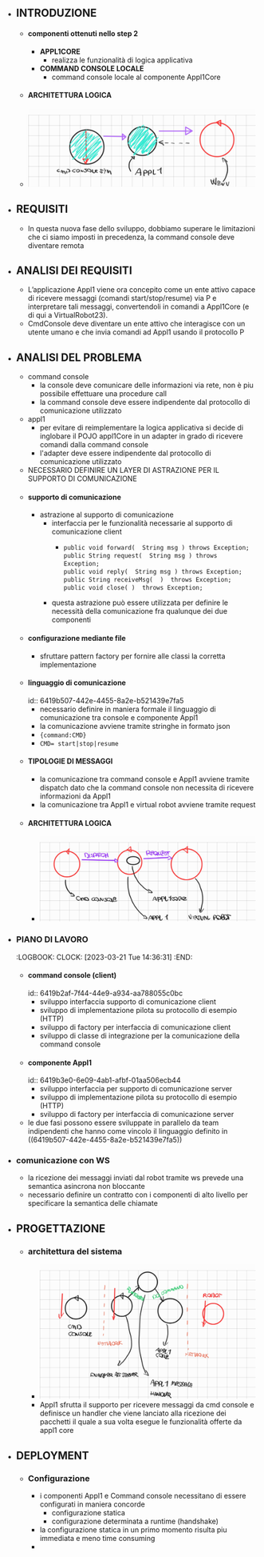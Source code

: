 - ## INTRODUZIONE
	- #### componenti ottenuti nello step 2
		- **APPL1CORE**
			- realizza le funzionalità di logica applicativa
		- **COMMAND CONSOLE LOCALE**
			- command console locale al componente Appl1Core
	- #### ARCHITETTURA LOGICA
	- ![architettura_logica.jpg](../assets/architettura_logica_1679838417550_0.jpg)
- ## REQUISITI
	- In questa nuova fase dello sviluppo, dobbiamo superare le limitazioni che ci siamo imposti in precedenza, la command console deve diventare remota
- ## ANALISI DEI REQUISITI
	- L’applicazione Appl1 viene ora concepito come un ente attivo capace di ricevere messaggi (comandi start/stop/resume) via P e interpretare tali messaggi, convertendoli in comandi a Appl1Core (e di qui a VirtualRobot23).
	- CmdConsole deve diventare un ente attivo che interagisce con un utente umano e che invia comandi ad Appl1 usando il protocollo P
- ## ANALISI DEL PROBLEMA
	- command console
		- la console deve comunicare delle informazioni via rete, non è piu possibile effettuare una procedure call
		- la command console deve essere indipendente dal protocollo di comunicazione utilizzato
	- appl1
		- per evitare di reimplementare la logica applicativa si decide di inglobare il POJO appl1Core in un adapter in grado di ricevere comandi dalla command console
		- l'adapter deve essere indipendente dal protocollo di comunicazione utilizzato
	- NECESSARIO DEFINIRE UN LAYER DI ASTRAZIONE PER IL SUPPORTO DI COMUNICAZIONE
	- ####  supporto di comunicazione
		- astrazione al supporto di comunicazione
			- interfaccia per le funzionalità necessarie al supporto di comunicazione client
				- ```
				  public void forward(  String msg ) throws Exception;
				  public String request(  String msg ) throws Exception;
				  public void reply(  String msg ) throws Exception;
				  public String receiveMsg(  )  throws Exception;
				  public void close( )  throws Exception;
				  ```
			- questa astrazione può essere utilizzata per definire le necessità della comunicazione fra qualunque dei due componenti
	- #### configurazione mediante file
		- sfruttare pattern factory per fornire alle classi la corretta implementazione
	- #### linguaggio di comunicazione
	  id:: 6419b507-442e-4455-8a2e-b521439e7fa5
		- necessario definire in maniera formale il linguaggio di comunicazione tra console e componente Appl1
		- la comunicazione avviene tramite stringhe in formato json
		- `{command:CMD}`
		- `CMD= start|stop|resume`
	- #### TIPOLOGIE DI MESSAGGI
		- la comunicazione tra command console e Appl1  avviene tramite dispatch dato che la command console non necessita di ricevere informazioni da Appl1
		- la comunicazione tra Appl1 e virtual robot avviene tramite request
	- #### ARCHITETTURA LOGICA
		- ![Architettura_logica_step_3.jpg](../assets/Architettura_logica_step_3_1680267553655_0.jpg)
- ### PIANO DI LAVORO
  :LOGBOOK:
  CLOCK: [2023-03-21 Tue 14:36:31]
  :END:
	- #### command console (client)
	  id:: 6419b2af-7f44-44e9-a934-aa788055c0bc
		- sviluppo interfaccia supporto di comunicazione client
		- sviluppo di implementazione pilota su protocollo di esempio (HTTP)
		- sviluppo di factory per interfaccia di comunicazione client
		- sviluppo di classe di integrazione per la comunicazione della command console
	- #### componente Appl1
	  id:: 6419b3e0-6e09-4ab1-afbf-01aa506ecb44
		- sviluppo interfaccia per supporto di comunicazione server
		- sviluppo di implementazione pilota su protocollo di esempio (HTTP)
		- sviluppo di factory per interfaccia di comunicazione server
	- le due fasi  possono essere sviluppate in parallelo da team indipendenti che hanno come vincolo il linguaggio definito in ((6419b507-442e-4455-8a2e-b521439e7fa5))
- ### comunicazione con WS
	- la ricezione dei messaggi inviati dal robot tramite ws prevede una semantica asincrona non bloccante
	- necessario definire un contratto con i componenti di alto livello per specificare la semantica delle chiamate
- ## PROGETTAZIONE
	- ### architettura del sistema
		- ![Progettazione step 3.jpg](../assets/Progettazione_step_3_1680270581654_0.jpg)
		- Appl1 sfrutta il supporto per ricevere messaggi da cmd console e definisce un handler che viene lanciato alla ricezione dei pacchetti il quale a sua volta esegue le funzionalità offerte da appl1 core
- ## DEPLOYMENT
	- ### Configurazione
		- i componenti Appl1 e Command console necessitano di essere configurati in maniera concorde
			- configurazione statica
			- configurazione determinata a runtime (handshake)
		- la configurazione statica in un primo momento risulta piu immediata e meno time consuming
		-